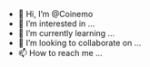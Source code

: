 - 👋 Hi, I’m @Coinemo
- 👀 I’m interested in ...
- 🌱 I’m currently learning ...
- 💞️ I’m looking to collaborate on ...
- 📫 How to reach me ...

<!---
Coinemo/Coinemo is a ✨ special ✨ repository because its `README.md` (this file) appears on your GitHub profile.
You can click the Preview link to take a look at your changes.
--->
